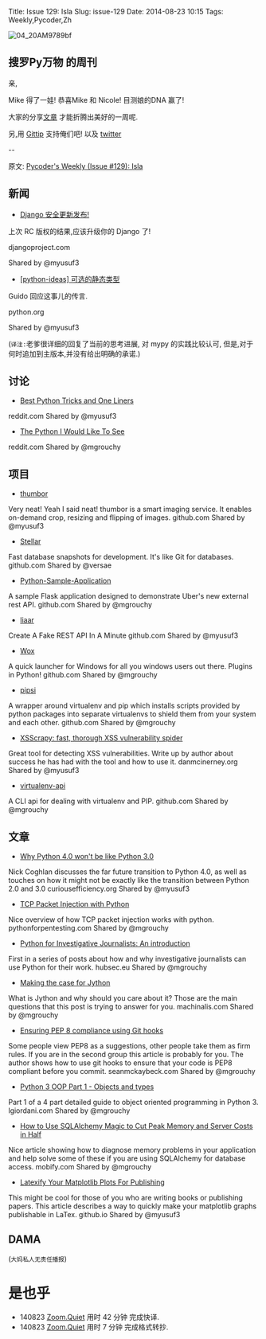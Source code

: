Title: Issue 129: Isla
Slug: issue-129
Date: 2014-08-23 10:15
Tags: Weekly,Pycoder,Zh 

![04_20AM9789bf](https://gallery.mailchimp.com/9735795484d2e4c204da82a29/images/Image_202014_01_22_20at_2010.45.04_20AM9789bf.png)

##  搜罗Py万物 的周刊

亲,

Mike 得了一娃!
恭喜Mike 和 Nicole! 
目测娘的DNA 赢了!

大家的分享[文章](http://pycoders.com/submissions/) 
才能折腾出美好的一周呢.

另,用
[Gittip](https://www.gittip.com/PycodersWeekly)
支持俺们吧!
以及 [twitter](http://www.twitter.com/pycoders)


--

原文: [Pycoder's Weekly (Issue #129): Isla](http://us4.campaign-archive1.com/?u=9735795484d2e4c204da82a29&id=90fa4ff04a&e=889f3f6a05)


## 新闻

- [Django 安全更新发布!](https://www.djangoproject.com/weblog/2014/aug/20/security/)

上次 RC 版权的结果,应该升级你的 Django 了!

djangoproject.com

Shared by @myusuf3
 

- [[python-ideas] 可选的静态类型](https://mail.python.org/pipermail/python-ideas/2014-August/028742.html)

Guido 回应这事儿的传言.

python.org

Shared by @myusuf3

(`译注:`老爹很详细的回复了当前的思考进展,
对 mypy 的实践比较认可,
但是,对于何时追加到主版本,并没有给出明确的承诺.)

## 讨论
- [Best Python Tricks and One Liners](http://www.reddit.com/r/Python/comments/2e5wb7/best_python_tricks_and_oneliners/)

reddit.com
Shared by @myusuf3
 

- [The Python I Would Like To See](http://www.reddit.com/r/Python/comments/2dpwm1/the_python_i_would_like_to_see_by_armin_ronacher/)

reddit.com
Shared by @mgrouchy
 


## 项目

- [thumbor](https://github.com/thumbor/thumbor)

Very neat! Yeah I said neat! thumbor is a smart imaging service. It enables on-demand crop, resizing and flipping of images.
github.com
Shared by @myusuf3
 

- [Stellar](https://github.com/fastmonkeys/stellar)

Fast database snapshots for development. It's like Git for databases.
github.com
Shared by @versae
 

- [Python-Sample-Application](https://github.com/uber/Python-Sample-Application)

A sample Flask application designed to demonstrate Uber's new external rest API.
github.com
Shared by @mgrouchy
 

- [liaar](https://github.com/usablica/liaar)

Create A Fake REST API In A Minute
github.com
Shared by @myusuf3
 

- [Wox](https://github.com/qianlifeng/Wox)

A quick launcher for Windows for all you windows users out there. Plugins in Python!
github.com
Shared by @mgrouchy
 

- [pipsi](https://github.com/mitsuhiko/pipsi)

A wrapper around virtualenv and pip which installs scripts provided by python packages into separate virtualenvs to shield them from your system and each other.
github.com
Shared by @mgrouchy
 

- [XSScrapy: fast, thorough XSS vulnerability spider](http://danmcinerney.org/xsscrapy-fast-thorough-xss-vulnerability-spider/)

Great tool for detecting XSS vulnerabilities. Write up by author about success he has had with the tool and how to use it.
danmcinerney.org
Shared by @myusuf3
 

- [virtualenv-api](https://github.com/sjkingo/virtualenv-api)

A CLI api for dealing with virtualenv and PIP.
github.com
Shared by @mgrouchy
  


## 文章

- [Why Python 4.0 won't be like Python 3.0](http://www.curiousefficiency.org/posts/2014/08/python-4000.html)

Nick Coghlan discusses the far future transition to Python 4.0, as well as touches on how it might not be exactly like the transition between Python 2.0 and 3.0
curiousefficiency.org
Shared by @myusuf3
 

- [TCP Packet Injection with Python](http://www.pythonforpentesting.com/2014/08/tcp-packet-injection-with-python.html)

Nice overview of how TCP packet injection works with python.
pythonforpentesting.com
Shared by @mgrouchy
 

- [Python for Investigative Journalists: An introduction](http://hubsec.eu/blog/introduction-to-python.html)

First in a series of posts about how and why investigative journalists can use Python for their work.
hubsec.eu
Shared by @mgrouchy
 

- [Making the case for Jython](http://www.machinalis.com/blog/making-the-case-for-jython/)

What is Jython and why should you care about it? Those are the main questions that this post is trying to answer for you.
machinalis.com
Shared by @mgrouchy
 

- [Ensuring PEP 8 compliance using Git hooks](https://seanmckaybeck.com/2014/08/20/pep8-git-hooks/)

Some people view PEP8 as a suggestions, other people take them as firm rules. If you are in the second group this article is probably for you. The author shows how to use git hooks to ensure that your code is PEP8 compliant before you commit.
seanmckaybeck.com
Shared by @mgrouchy
 

- [Python 3 OOP Part 1 - Objects and types](http://lgiordani.com/blog/2014/08/20/python-3-oop-part-1-objects-and-types/)

Part 1 of a 4 part detailed guide to object oriented programming in Python 3.
lgiordani.com
Shared by @mgrouchy
 

- [How to Use SQLAlchemy Magic to Cut Peak Memory and Server Costs in Half](http://www.mobify.com/blog/sqlalchemy-memory-magic/)

Nice article showing how to diagnose memory problems in your application and help solve some of these if you are using SQLAlchemy for database access.
mobify.com
Shared by @mgrouchy
 

- [Latexify Your Matplotlib Plots For Publishing](http://nipunbatra.github.io/2014/08/latexify/)

This might be cool for those of you who are writing books or publishing papers. This article describes a way to quickly make your matplotlib graphs publishable in LaTex.
github.io
Shared by @myusuf3
  

## DAMA
(`大妈私人无责任播报`)


# 是也乎

- 140823 [Zoom.Quiet](http://zoomquiet.org/) 用时 42 分钟 完成快译.
- 140823 [Zoom.Quiet](http://zoomquiet.org/) 用时 7 分钟 完成格式转抄.

    
 
